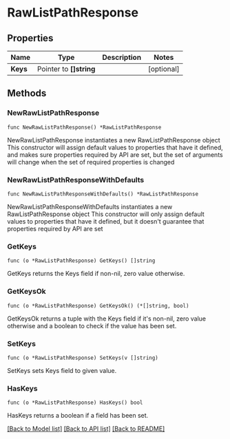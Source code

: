# RawListPathResponse


## Properties

Name | Type | Description | Notes
------------ | ------------- | ------------- | -------------
**Keys** | Pointer to **[]string** |  | [optional] 



## Methods


### NewRawListPathResponse

`func NewRawListPathResponse() *RawListPathResponse`

NewRawListPathResponse instantiates a new RawListPathResponse object
This constructor will assign default values to properties that have it defined,
and makes sure properties required by API are set, but the set of arguments
will change when the set of required properties is changed

### NewRawListPathResponseWithDefaults

`func NewRawListPathResponseWithDefaults() *RawListPathResponse`

NewRawListPathResponseWithDefaults instantiates a new RawListPathResponse object
This constructor will only assign default values to properties that have it defined,
but it doesn't guarantee that properties required by API are set


### GetKeys

`func (o *RawListPathResponse) GetKeys() []string`

GetKeys returns the Keys field if non-nil, zero value otherwise.

### GetKeysOk

`func (o *RawListPathResponse) GetKeysOk() (*[]string, bool)`

GetKeysOk returns a tuple with the Keys field if it's non-nil, zero value otherwise
and a boolean to check if the value has been set.

### SetKeys

`func (o *RawListPathResponse) SetKeys(v []string)`

SetKeys sets Keys field to given value.


### HasKeys

`func (o *RawListPathResponse) HasKeys() bool`

HasKeys returns a boolean if a field has been set.









[[Back to Model list]](../README.md#documentation-for-models) [[Back to API list]](../README.md#documentation-for-api-endpoints) [[Back to README]](../README.md)


